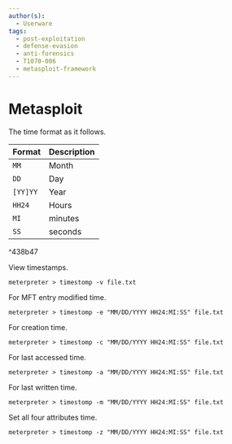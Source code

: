 ```yaml
---
author(s):
  - Userware
tags:
  - post-exploitation
  - defense-evasion
  - anti-forensics
  - T1070-006
  - metasploit-framework
---
```

# Metasploit

The time format as it follows.

| Format   | Description |
| -------- | ----------- |
| `MM`     | Month       |
| `DD`     | Day         |
| `[YY]YY` | Year        |
| `HH24`   | Hours       |
| `MI`     | minutes     |
| `SS`     | seconds     |

^438b47

View timestamps.

```
meterpreter > timestomp -v file.txt
```

For MFT entry modified time.

```
meterpreter > timestomp -e "MM/DD/YYYY HH24:MI:SS" file.txt
```

For creation time.

```
meterpreter > timestomp -c "MM/DD/YYYY HH24:MI:SS" file.txt
```

For last accessed time.

```
meterpreter > timestomp -a "MM/DD/YYYY HH24:MI:SS" file.txt
```

For last written time.

```
meterpreter > timestomp -m "MM/DD/YYYY HH24:MI:SS" file.txt
```

Set all four attributes time.

```
meterpreter > timestomp -z "MM/DD/YYYY HH24:MI:SS" file.txt
```
